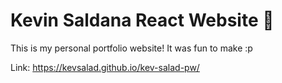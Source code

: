 # Kevin Saldana React Website 🥗
This is my personal portfolio website! It was fun to make :p

Link: https://kevsalad.github.io/kev-salad-pw/
